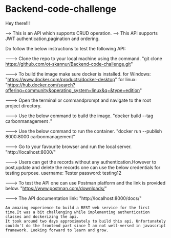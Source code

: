 # Backend-code-challenge
Hey there!!!

--> This is an API which supports CRUD operation.
--> This API supports JWT authentication,pagination and ordering.

Do follow the below instructions to test the following API:

---> Clone the repo to your local machine using the command.
    "git clone https://github.com/ot-skannur/Backend-code-challenge.git"

---> To build the image make sure docker is installed.
     for Windows:  "https://www.docker.com/products/docker-desktop"
     for linux:    "https://hub.docker.com/search?offering=community&operating_system=linux&q=&type=edition"

---> Open the terminal or commandprompt and navigate to the root project directory.

---> Use the below command to build the image.
     "docker build --tag carbonmanagement ."

---> Use the below command to run the container.
     "docker run --publish 8000:8000 carbonmanagement"

---> Go to your favourite browser and run the local server.
      "http://localhost:8000/"

---> Users can get the records without any authentication.However to post,update and delete the records one 
     can use the below credentials for testing purpose.
         username: Tester
         password: testing12

---> To test the API one can use Postman platform and the link is provided below.
     "https://www.postman.com/downloads/"

---> The API documentation link:  "http://localhost:8000/docs/"



    An amazing experience to build a REST web service for the first time.It was a bit challenging while implementing authentication classes and dockerizing the api.
    It took around two days approximately to build this api. Unfortunately couldn't do the frontend part since I am not well-versed in javascript framework. Looking forward to learn and grow.
